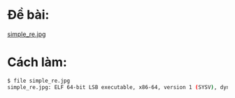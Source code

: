 # Đề bài:
[simple_re.jpg](https://drive.google.com/file/d/15kISiVpwJ74jUE6HqoaHHRA-SMTN7XYK/view?usp=sharing)

# Cách làm:

```bash
$ file simple_re.jpg      
simple_re.jpg: ELF 64-bit LSB executable, x86-64, version 1 (SYSV), dynamically linked, interpreter /lib64/ld-linux-x86-64.so.2, for GNU/Linux 3.2.0, BuildID[sha1]=33cacc9c4e24e18b6b3e8807a3e8870cbe347ff1, stripped
```
